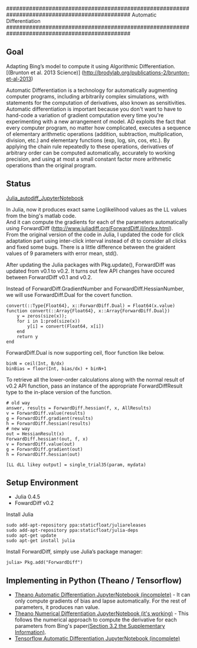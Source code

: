##############################################################################################
Automatic Differentiation
##############################################################################################

Goal
------------
Adapting Bing’s model to compute it using Algorithmic Differentiation.
[(Brunton et al. 2013 Science)] (http://brodylab.org/publications-2/brunton-et-al-2013)

Automatic Differentiation is a technology for automatically augmenting computer programs, including arbitrarily complex simulations, with statements for the computation of derivatives, also known as sensitivities. Automatic differentiation is important because you don't want to have to hand-code a variation of gradient computation every time you're experimenting with a new arrangement of model. AD exploits the fact that every computer program, no matter how complicated, executes a sequence of elementary arithmetic operations (addition, subtraction, multiplication, division, etc.) and elementary functions (exp, log, sin, cos, etc.). By applying the chain rule repeatedly to these operations, derivatives of arbitrary order can be computed automatically, accurately to working precision, and using at most a small constant factor more arithmetic operations than the original program.

Status
-------
[Julia_autodiff_JupyterNotebook](https://github.com/misun6312/autodiff/blob/master/Julia_autodiff.ipynb)

In Julia, now it produces exact same Loglikelihood values as the LL values from the bing's matlab code.  
And it can compute the gradients for each of the parameters automatically using ForwardDiff (http://www.juliadiff.org/ForwardDiff.jl/index.html).  
From the original version of the code in Julia, I updated the code for click adaptation part using inter-click interval instead of dt to consider all clicks and fixed some bugs. 
There is a little difference between the graident values of 9 parameters with error mean, std().

After updating the Julia packages with Pkg.update(), ForwardDiff was updated from v0.1 to v0.2. It turns out few API changes have occured between ForwardDiff v0.1 and v0.2.  

Instead of ForwardDiff.GradientNumber and ForwardDiff.HessianNumber, we will use ForwardDiff.Dual for the covert function.

    convert(::Type{Float64}, x::ForwardDiff.Dual) = Float64(x.value)
    function convert(::Array{Float64}, x::Array{ForwardDiff.Dual}) 
        y = zeros(size(x)); 
        for i in 1:prod(size(x)) 
            y[i] = convert(Float64, x[i]) 
        end
        return y
    end

ForwardDiff.Dual is now supporting ceil, floor function like below. 

    binN = ceil(Int, B/dx) 
    binBias = floor(Int, bias/dx) + binN+1  

To retrieve all the lower-order calculations along with the normal result of v0.2 API function, pass an instance of the appropriate ForwardDiffResult type to the in-place version of the function.

    # old way
    answer, results = ForwardDiff.hessian(f, x, AllResults)
    v = ForwardDiff.value(results)
    g = ForwardDiff.gradient(results)
    h = ForwardDiff.hessian(results) 
    # new way
    out = HessianResult(x)
    ForwardDiff.hessian!(out, f, x)
    v = ForwardDiff.value(out)
    g = ForwardDiff.gradient(out)
    h = ForwardDiff.hessian(out)


```
[LL dLL likey output] = single_trial35(param, mydata)
```

Setup Environment
-------
* Julia 0.4.5  
* FowardDiff v0.2

Install Julia

    sudo add-apt-repository ppa:staticfloat/juliareleases
    sudo add-apt-repository ppa:staticfloat/julia-deps
    sudo apt-get update
    sudo apt-get install julia

Install ForwardDiff, simply use Julia’s package manager:

    julia> Pkg.add("ForwardDiff")


Implementing in Python (Theano / Tensorflow) 
-------
* [Theano Automatic Differentiation JupyterNotebook (incomplete)](https://github.com/misun6312/autodiff/blob/master/Theano_autodiff.ipynb) - It can only compute gradients of bias and lapse automatically. For the rest of parameters, it produces nan value.
* [Theano Numerical Differentiation JupyterNotebook (it's working)](https://github.com/misun6312/autodiff/blob/master/Theano_Manualdiff.ipynb) - This follows the numerical approach to compute the derivative for each parameters from Bing's paper[(Section 3.2 the Supplementary Information)](http://science.sciencemag.org/content/suppl/2013/04/04/340.6128.95.DC1). 
* [Tensorflow Automatic Differentiation JupyterNotebook (incomplete)](https://github.com/misun6312/autodiff/blob/master/Tensorflow_autodiff3.ipynb)  


